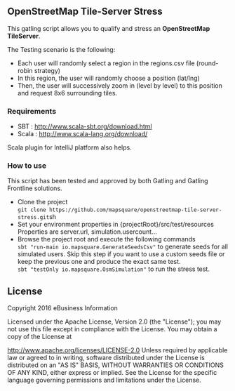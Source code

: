 ## OpenStreetMap Tile-Server Stress

This gatling script allows you to qualify and stress an **OpenStreetMap TileServer**.

The Testing scenario is the following:
 * Each user will randomly select a region in the regions.csv file (round-robin strategy)
 * In this region, the user will randomly choose a position (lat/lng)
 * Then, the user will successively zoom in (level by level) to this position and request 8x6 surrounding tiles.

### Requirements
 * SBT : http://www.scala-sbt.org/download.html
 * Scala : http://www.scala-lang.org/download/

Scala plugin for IntelliJ platform also helps.

### How to use

This script has been tested and approved by both Gatling and Gatling Frontline solutions.

 * Clone the project  
 ```git clone https://github.com/mapsquare/openstreetmap-tile-server-stress.git```sh  
 * Set your environment properties in {projectRoot}/src/test/resources  
 Properties are server.url, simulation.usercount...  
 * Browse the project root and execute the following commands  
 ```sbt "run-main io.mapsquare.GenerateSeedsCsv"``` to generate seeds for all simulated users. Skip this step if you want to use a custom seeds file or keep the previous one and produce the exact same test.  
 ```sbt "testOnly io.mapsquare.OsmSimulation"``` to run the stress test.


## License

Copyright 2016 eBusiness Information

Licensed under the Apache License, Version 2.0 (the "License"); you may not use this file except in compliance with the License. You may obtain a copy of the License at

   http://www.apache.org/licenses/LICENSE-2.0
Unless required by applicable law or agreed to in writing, software distributed under the License is distributed on an "AS IS" BASIS, WITHOUT WARRANTIES OR CONDITIONS OF ANY KIND, either express or implied. See the License for the specific language governing permissions and limitations under the License.

